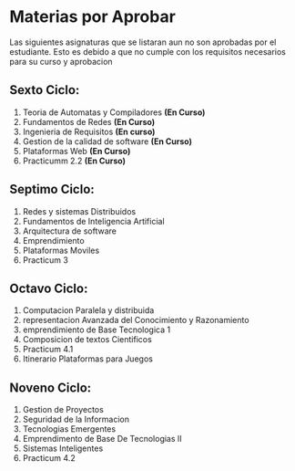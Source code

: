 Materias por Aprobar
====================

Las siguientes asignaturas que se listaran aun no son aprobadas por el estudiante.
Esto es debido a que no cumple con los requisitos necesarios para su curso y aprobacion

Sexto Ciclo:
------------
1. Teoria de Automatas y Compiladores **(En Curso)**
1. Fundamentos de Redes **(En Curso)**
1. Ingenieria de Requisitos **(En curso)**
1. Gestion de la calidad de software **(En Curso)**
1. Plataformas Web **(En Curso)**
1. Practicumm 2.2 **(En Curso)**

Septimo Ciclo:
--------------
1. Redes y sistemas Distribuidos
1. Fundamentos de Inteligencia Artificial
1. Arquitectura de software
1. Emprendimiento
1. Plataformas Moviles
1. Practicum 3

Octavo Ciclo:
-------------
1. Computacion Paralela y distribuida
1. representacion Avanzada del Conocimiento y Razonamiento
1. emprendimiento de Base Tecnologica 1
1. Composicion de textos Cientificos
1. Practicum 4.1
1. Itinerario Plataformas para Juegos

Noveno Ciclo:
-------------
1. Gestion de Proyectos
1. Seguridad de la Informacion
1. Tecnologias Emergentes
1. Emprendimento de Base De Tecnologias II
1. Sistemas Inteligentes
1. Practicum 4.2
